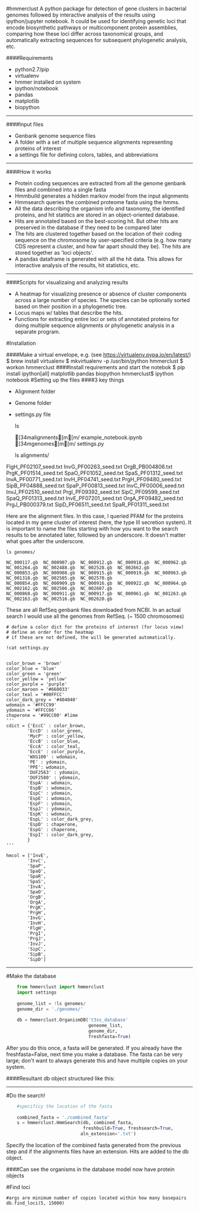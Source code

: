 
#hmmerclust
A python package for detection of gene clusters in bacterial genomes followed by interactive analysis of the results using ipython/jupyter notebook. It could be used for identifying genetic loci that encode biosynthetic pathways or multicomponent protein assemblies, comparing how these loci differ across taxonomical groups, and automatically extracting sequences for subsequent phylogenetic analysis, etc.

####Requirements
- python2.7/pip
- virtualenv
- hmmer installed on system
- ipython/notebook
- pandas
- matplotlib
- biopython
<hr>

####Input files
- Genbank genome sequence files 
- A folder with a set of multiple sequence alignments representing proteins of interest
- a settings file for defining colors, tables, and abbreviations
<hr>

####How it works
- Protein coding sequences are extracted from all the genome genbank files and combined into a single fasta
- Hmmbuild generates a hidden markov model from the input alignments
- Hmmsearch queries the combined proteome fasta using the hmms.
- All the data describing the organism info and taxonomy, the identified proteins, and hit statitics are stored in an object-oriented database.
- Hits are annotated based on the best-scoring hit. But other hits are preserved in the database if they need to be compared later
- The hits are clustered together based on the location of their coding sequence on the chromosome by user-specified criteria (e.g. how many CDS represent a cluster, and how far apart should they be). The hits are stored together as 'loci objects'.
- A pandas dataframe is generated with all the hit data. This allows for interactive analysis of the results, hit statistics, etc.
<hr>

####Scripts for visualizaing and analyzing results
- A heatmap for visualizing presence or absence of cluster components across a large number of species. The species can be optionally sorted based on their position in a phylogenetic tree.
- Locus maps w/ tables that describe the hits.
- Functions for extracting entire loci or sets of annotated proteins for doing multiple sequence alignments or phylogenetic analysis in a separate program.

#Installation

####Make a virtual envelope, e.g.
(see https://virtualenv.pypa.io/en/latest/)
$ brew install virtualenv
$ mkvirtualenv -p /usr/bin/python hmmerclust
$ workon hmmerclust
####Install requirements and start the notebok
$ pip install ipython[all] matplotlib pandas biopython hmmerclust$ ipython notebook
#Setting up the files
####3 key things
- Alignment folder
- Genome folder
- settings.py file


    ls

    [34malignments[m[m/             example_notebook.ipynb  [34mgenomes[m[m/                settings.py



    ls alignments/

FlgH_PF02107_seed.txt  InvG_PF00263_seed.txt  OrgB_PB004806.txt      PrgK_PF01514_seed.txt  SpaO_PF01052_seed.txt  SpaS_PF01312_seed.txt
InvA_PF00771_seed.txt  InvH_PF04741_seed.txt  PrgH_PF09480_seed.txt  SipB_PF04888_seed.txt  SpaP_PF00813_seed.txt
InvC_PF00006_seed.txt  InvJ_PF02510_seed.txt  PrgI_PF09392_seed.txt  SipC_PF09599_seed.txt  SpaQ_PF01313_seed.txt
InvE_PF07201_seed.txt  OrgA_PF09482_seed.txt  PrgJ_PB000379.txt      SipD_PF06511_seed.txt  SpaR_PF01311_seed.txt


Here are the alignment files. In this case, I queried PFAM for the proteins located in my gene cluster of interest (here, the type III secretion system). It is important to name the files starting with how you want to the search results to be annotated later, followed by an underscore. It doesn't matter what goes after the underscore.


    ls genomes/

    NC_000117.gb  NC_000907.gb  NC_000912.gb  NC_000918.gb  NC_000962.gb  NC_001264.gb  NC_002488.gb  NC_002528.gb  NC_002662.gb
    NC_000853.gb  NC_000908.gb  NC_000915.gb  NC_000919.gb  NC_000963.gb  NC_001318.gb  NC_002505.gb  NC_002570.gb
    NC_000854.gb  NC_000909.gb  NC_000916.gb  NC_000922.gb  NC_000964.gb  NC_002162.gb  NC_002506.gb  NC_002607.gb
    NC_000868.gb  NC_000911.gb  NC_000917.gb  NC_000961.gb  NC_001263.gb  NC_002163.gb  NC_002516.gb  NC_002620.gb


These are all RefSeq genbank files downloaded from NCBI. In an actual search I would use all the genomes from RefSeq. (~ 1500 chromosomes)


    # define a color dict for the proteins of interest (for locus view)
    # define an order for the heatmap 
    # if these are not defined, the will be generated automatically.
    
    !cat settings.py

    
    color_brown = 'brown'
    color_blue = 'blue'
    color_green = 'green'
    color_yellow = 'yellow'
    color_purple = 'purple'
    color_maroon = '#660033'
    color_teal = '#00FFCC'
    color_dark_grey = '#404040'
    wdomain = '#FFCC99'
    ydomain = '#FFCC66'
    chaperone = '#99CC00' #lime
    '''
    cdict = {'EccC' : color_brown,
            'EccD' : color_green,
            'MycP' : color_yellow,
            'EccB' : color_blue,
            'EccA' : color_teal,
            'EccE' : color_purple,
            'WXG100' : wdomain,
            'PE' : ydomain,
            'PPE': wdomain,
            'DUF2563' : ydomain, 
            'DUF2580' : ydomain,
            'EspA' : wdomain,
            'EspB' : wdomain,
            'EspC' : ydomain,
            'EspE' : wdomain,
            'EspF' : ydomain,
            'EspJ' : ydomain,
            'EspK' : wdomain,
            'EspL' : color_dark_grey,
            'EspD' : chaperone,
            'EspG' : chaperone,
            'EspI' : color_dark_grey,
            }
    '''
    
    hmcol = ['InvE',
            'InvC',
            'SpaP',
            'SpaQ',
            'SpaR',
            'SpaS',
            'InvA',
            'SpaO',
            'OrgB',
            'OrgA',
            'PrgK',
            'PrgH',
            'InvG',
            'InvH',
            'FlgH',
            'PrgI',
            'PrgJ',
            'InvJ',
            'SipC',
            'SipB',
            'SipD']

<hr>

#Make the database

```python
    from hmmerclust import hmmerclust
    import settings
    
    genome_list = !ls genomes/
    genome_dir = './genomes/'
    
    db = hmmerclust.OrganismDB('t3ss_database'
                               geneome_list,
                               genome_dir,
                               freshfasta=True)
```
After you do this once, a fasta will be generated. If you already have the freshfasta=False, next time you make a database. The fasta can be very large; don't want to always generate this and have multiple copies on your system.

####Resultant db object structured like this:


    

<hr>

#Do the search!

```python
    #specificy the location of the fasta 
    
    combined_fasta = './combined_fasta'
    s = hmmerclust.HmmSearch(db, combined_fasta, 
                             freshbuild=True, freshsearch=True,
                            aln_extension='.txt')
```
Specify the location of the combined fasta generated from the previous step and if the alignments files have an extension. Hits are added to the db object.

####Can see the organisms in the database model now have protein objects


    

#Find loci


    #args are minimum number of copies located within how many basepairs
    db.find_loci(5, 15000)


    
